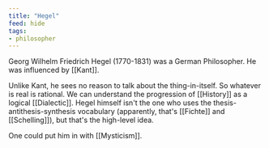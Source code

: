 ```yaml
---
title: "Hegel"
feed: hide
tags:
- philosopher
---
```


Georg Wilhelm Friedrich Hegel (1770-1831) was a German Philosopher. He was influenced by [[Kant]]. 

Unlike Kant, he sees no reason to talk about the thing-in-itself. So whatever is real is rational. We can understand the progression of [[History]] as a logical [[Dialectic]]. Hegel himself isn't the one who uses the thesis-antithesis-synthesis vocabulary (apparently, that's [[Fichte]] and [[Schelling]]), but that's the high-level idea. 

One could put him in with [[Mysticism]]. 